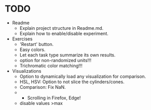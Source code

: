 # TODO

- Readme
    - Explain project structure in Readme.md.
    - Explain how to enable/disable experiment.
- Exercises
    - 'Restart' button.
    - Easy colors.
    - Let each task type summarize its own results.
    - option for non-randomized units!!!
    - Trichromatic color matching!!!
- Visualizations
    - Option to dynamically load any visualization for comparison.
    - HSL, HSV: Option to not slice the cylinders/cones.
    - Comparison: Fix NaN.
    - * Scrolling in Firefox, Edge!
    - disable values >max
    
   


